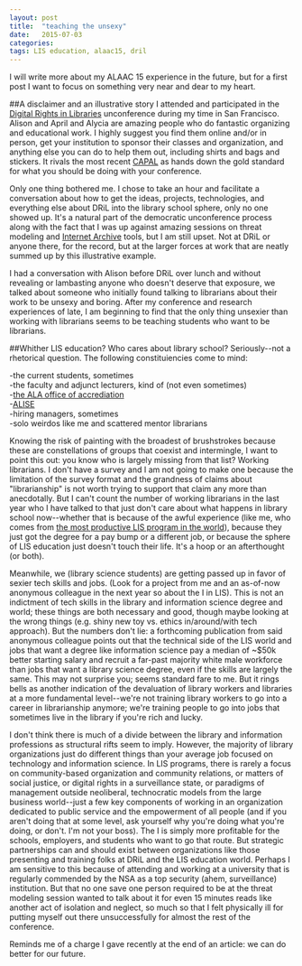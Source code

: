 ```yaml
---
layout: post
title:  "teaching the unsexy"
date:   2015-07-03
categories:
tags: LIS education, alaac15, dril
---
```


I will write more about my ALAAC 15 experience in the future, but for a first post I want to focus on something very near and dear to my heart.

##A disclaimer and an illustrative story
I attended and participated in the [Digital Rights in Libraries](https://libraryfreedomproject.org/digital-rights-in-libraries/schedule/ "Digital Rights in Libraries") unconference during my time in San Francisco. Alison and April and Alycia are amazing people who do fantastic organizing and educational work. I highly suggest you find them online and/or in person, get your institution to sponsor their classes and organization, and anything else you can do to help them out, including shirts and bags and stickers. It rivals the most recent [CAPAL](http://capalibrarians.org/capal-conference-2015/ "CAPAL 2015") as hands down the gold standard for what you should be doing with your conference.

Only one thing bothered me. I chose to take an hour and facilitate a conversation about how to get the ideas, projects, technologies, and everything else about DRiL into the library school sphere, only no one showed up. It's a natural part of the democratic unconference process along with the fact that I was up against amazing sessions on threat modeling and [Internet Archive](https://archive.org/ "Internet Archive") tools, but I am still upset. Not at DRiL or anyone there, for the record, but at the larger forces at work that are neatly summed up by this illustrative example.

I had a conversation with Alison before DRiL over lunch and without revealing or lambasting anyone who doesn't deserve that exposure, we talked about someone who initially found talking to librarians about their work to be unsexy and boring. After my conference and research experiences of late, I am beginning to find that the only thing unsexier than working with librarians seems to be teaching students who want to be librarians.

##Whither LIS education?
Who cares about library school? Seriously--not a rhetorical question. The following constituiencies come to mind:

-the current students, sometimes<br />
-the faculty and adjunct lecturers, kind of (not even sometimes) <br />
-[the ALA office of accrediation](http://www.ala.org/offices/accreditation "ALA Office of Accreditation")<br />
-[ALISE](http://www.alise.org/ "Association for Library and Information Science Education")<br />
-hiring managers, sometimes<br />
-solo weirdos like me and scattered mentor librarians

Knowing the risk of painting with the broadest of brushstrokes because these are constellations of groups that coexist and intermingle, I want to point this out: you know who is largely missing from that list? Working librarians. I don't have a survey and I am not going to make one because the limitation of the survey format and the grandness of claims about "librarianship" is not worth trying to support that claim any more than anecdotally. But I can't count the number of working librarians in the last year who I have talked to that just don't care about what happens in library school now--whether that is because of the awful experience (like me, who comes from [the most productive LIS program in the world](http://www.soic.indiana.edu/news/story.html?story=iub-ils-recognized-most-productive "bullcrap")), because they just got the degree for a pay bump or a different job, or because the sphere of LIS education just doesn't touch their life. It's a hoop or an afterthought (or both).

Meanwhile, we (library science students) are getting passed up in favor of sexier tech skills and jobs. (Look for a project from me and an as-of-now anonymous colleague in the next year so about the I in LIS). This is not an indictment of tech skills in the library and information science degree and world; these things are both necessary and good, though maybe looking at the wrong things (e.g. shiny new toy vs. ethics in/around/with tech approach). But the numbers don't lie: a forthcoming publication from said anonymous colleague points out that the technical side of the LIS world and jobs that want a degree like information science pay a median of ~$50k better starting salary and recruit a far-past majority white male workforce than jobs that want a library science degree, even if the skills are largely the same. This may not surprise you; seems standard fare to me. But it rings bells as another indication of the devaluation of library workers and libraries at a more fundamental level--we're not training library workers to go into a career in librarianship anymore; we're training people to go into jobs that sometimes live in the library if you're rich and lucky.

I don't think there is much of a divide between the library and information professions as structural rifts seem to imply. However, the majority of library organizations just do different things than your average job focused on technology and information science. In LIS programs, there is rarely a focus on community-based organization and community relations, or matters of social justice, or digital rights in a surveillance state, or paradigms of management outside neoliberal, technocratic models from the large business world--just a few key components of working in an organization dedicated to public service and the empowerment of all people (and if you aren't doing that at some level, ask yourself why you're doing what you're doing, or don't. I'm not your boss). The I is simply more profitable for the schools, employers, and students who want to go that route. But strategic partnerships can and should exist between organizations like those presenting and training folks at DRiL and the LIS education world. Perhaps I am sensitive to this because of attending and working at a university that is regularly commended by the NSA as a top security (ahem, surveillance) institution. But that no one save one person required to be at the threat modeling session wanted to talk about it for even 15 minutes reads like another act of isolation and neglect, so much so that I felt physically ill for putting myself out there unsuccessfully for almost the rest of the conference.

Reminds me of a charge I gave recently at the end of an article: we can do better for our future.
